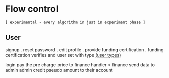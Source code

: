 <!-- the way how different users are supposed to login to site and follow their task  -->

# Flow control

`[ experimental - every algorithm in just in experiment phase ]`

## User
signup . reset password . edit profile . provide funding certification . funding certification verifies and user set with type [(user types)](https://google.com)

login
    pay the pre charge price to finance handler > finance send data to admin admin credit pseudo amount to their account
